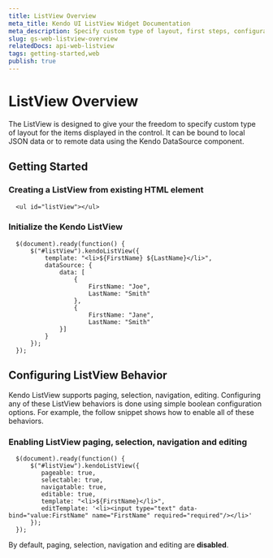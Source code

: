 ```yaml
---
title: ListView Overview
meta_title: Kendo UI ListView Widget Documentation
meta_description: Specify custom type of layout, first steps, configuration and behavior of Kendo UI ListView widget.
slug: gs-web-listview-overview
relatedDocs: api-web-listview
tags: getting-started,web
publish: true
---
```


# ListView Overview

The ListView is designed to give your the freedom to specify custom type of layout
for the items displayed in the control. It can be bound to local JSON data or to
remote data using the Kendo DataSource component.


## Getting Started

### Creating a **ListView** from existing HTML element

      <ul id="listView"></ul>

### Initialize the Kendo ListView

      $(document).ready(function() {
          $("#listView").kendoListView({
              template: "<li>${FirstName} ${LastName}</li>",
              dataSource: {
                  data: [
                      {
                          FirstName: "Joe",
                          LastName: "Smith"
                      },
                      {
                          FirstName: "Jane",
                          LastName: "Smith"
                  }]
              }
          });
      });

## Configuring ListView Behavior

Kendo ListView supports paging, selection, navigation, editing. Configuring any of
these ListView behaviors is done using simple boolean configuration options. For
example, the follow snippet shows how to enable all of these behaviors.

### Enabling ListView paging, selection, navigation and editing

      $(document).ready(function() {
          $("#listView").kendoListView({
             pageable: true,
             selectable: true,
             navigatable: true,
             editable: true,
             template: "<li>${FirstName}</li>",
             editTemplate: '<li><input type="text" data-bind="value:FirstName" name="FirstName" required="required"/></li>'
          });
      });

By default, paging, selection, navigation and editing are **disabled**.

